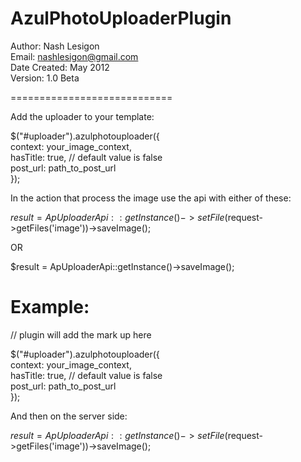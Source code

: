 AzulPhotoUploaderPlugin
============================
Author: Nash Lesigon <br/>
Email: nashlesigon@gmail.com <br/>
Date Created: May 2012 <br/>
Version: 1.0 Beta <br/>

============================

Add the uploader to your template:

$("#uploader").azulphotouploader({<br/>
	context: your_image_context,<br/>
	hasTitle: true, // default value is false<br/>
	post_url: path_to_post_url<br/>
});


In the action that process the image use the api with either of these:


$result = ApUploaderApi::getInstance()->setFile($request->getFiles('image'))->saveImage();

OR

$result = ApUploaderApi::getInstance()->saveImage();


Example:
==========================

<div id="uploader">

// plugin will add the mark up here

</div>

$("#uploader").azulphotouploader({<br/>
	context: your_image_context,<br/>
	hasTitle: true, // default value is false<br/>
	post_url: path_to_post_url<br/>
});

And then on the server side:

$result = ApUploaderApi::getInstance()->setFile($request->getFiles('image'))->saveImage();